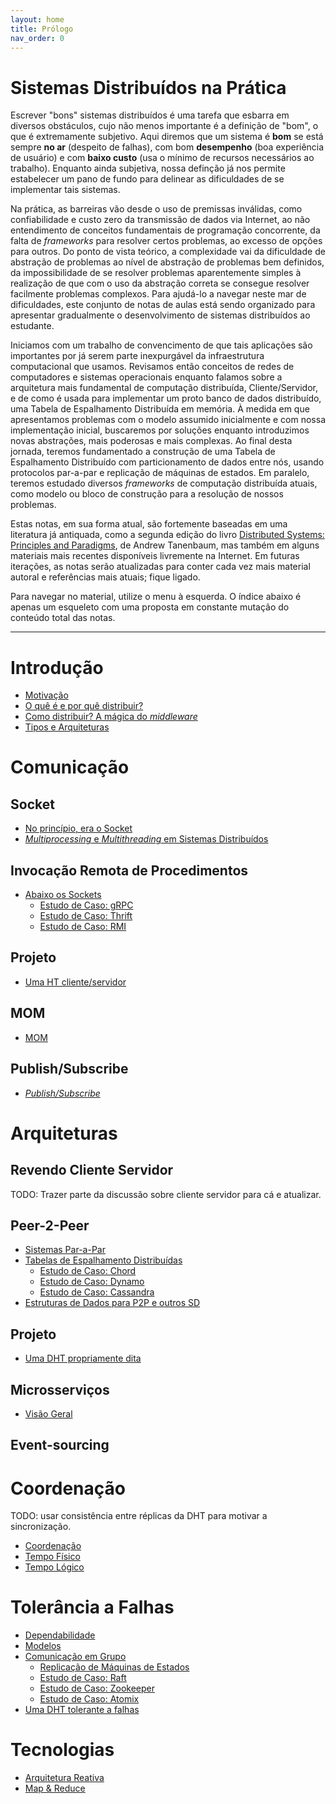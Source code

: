 ```yaml
---
layout: home
title: Prólogo
nav_order: 0
---
```


Sistemas Distribuídos na Prática
======

Escrever "bons" sistemas distribuídos é uma tarefa que esbarra em diversos obstáculos, cujo não menos importante é a definição de "bom", o que é extremamente subjetivo. 
Aqui diremos que um sistema é **bom** se está sempre **no ar** (despeito de falhas), com bom **desempenho** (boa experiência de usuário) e com **baixo custo** (usa o mínimo de recursos necessários ao trabalho). Enquanto ainda subjetiva, nossa definção já nos permite estabelecer um pano de fundo para delinear as dificuldades de se implementar tais sistemas.

Na prática, as barreiras vão desde o uso de premissas inválidas, como confiabilidade e custo zero da transmissão de dados via Internet, ao não entendimento de conceitos fundamentais de programação concorrente, da falta de *frameworks* para resolver certos problemas, ao excesso de opções para outros.
Do ponto de vista teórico, a complexidade vai da dificuldade de abstração de problemas ao nível de abstração de problemas bem definidos, da impossibilidade de se resolver problemas aparentemente simples à realização de que com o uso da abstração correta se consegue resolver facilmente problemas complexos.
Para ajudá-lo a navegar neste mar de dificuldades, este conjunto de notas de aulas está sendo organizado para apresentar gradualmente o desenvolvimento de sistemas distribuídos ao estudante.

Iniciamos com um trabalho de convencimento de que tais aplicações são importantes por já serem parte inexpurgável da infraestrutura computacional que usamos.
Revisamos então conceitos de redes de computadores e sistemas operacionais enquanto falamos sobre a arquitetura mais fundamental de computação distribuída, Cliente/Servidor, e de como é usada para implementar um proto banco de dados distribuído, uma Tabela de Espalhamento Distribuída em memória.
À medida em que apresentamos problemas com o modelo assumido inicialmente e com nossa implementação inicial, buscaremos por soluções enquanto introduzimos novas abstrações, mais poderosas e mais complexas.
Ao final desta jornada, teremos fundamentado a construção de uma Tabela de Espalhamento Distribuído com particionamento de dados entre nós, usando protocolos par-a-par e replicação de máquinas de estados.
Em paralelo, teremos estudado diversos *frameworks* de computação distribuída atuais, como modelo ou bloco de construção para a resolução de nossos problemas.

Estas notas, em sua forma atual, são fortemente baseadas em uma literatura já antiquada, como a segunda edição do livro [Distributed Systems: Principles and Paradigms](https://www.amazon.com.br/Distributed-Systems-Principles-Andrew-Tanenbaum/dp/153028175X), de Andrew Tanenbaum, mas também em alguns materiais mais recentes disponíveis livremente na Internet.
Em futuras iterações, as notas serão atualizadas para conter cada vez mais material autoral e referências mais atuais; fique ligado.

Para navegar no material, utilize o menu à esquerda. 
O índice abaixo é apenas um esqueleto com uma proposta em constante mutação do conteúdo total das notas.


----------

# Introdução
* [Motivação](./notes/intro/1_porque.md)
* [O quê é e por quê distribuir?](./notes/intro/2_oque.md)
* [Como distribuir? A mágica do *middleware*](./notes/intro/3_como.md)
* [Tipos e Arquiteturas](./notes/intro/4_tipos.md)


# Comunicação

## Socket
* [No princípio, era o Socket](./notes/basics/1_socket.md)
* [*Multiprocessing* e *Multithreading* em Sistemas Distribuídos](./notes/basics/2_multiprogramming.md)

## Invocação Remota de Procedimentos
* [Abaixo os Sockets](./notes/basics/3_rpc.md)
  * [Estudo de Caso: gRPC](./notes/basics/3_1_grpc.md)
  * [Estudo de Caso: Thrift](./notes/basics/3_2_thrift.md)
  * [Estudo de Caso: RMI](./TODO.md)

## Projeto
* [Uma HT cliente/servidor](./notes/projeto/projeto.md)


## MOM
* [MOM](./TODO.md)

## Publish/Subscribe
* [*Publish/Subscribe*](./TODO.md)


# Arquiteturas

## Revendo Cliente Servidor

TODO: Trazer parte da discussão sobre cliente servidor para cá e atualizar.

## Peer-2-Peer

* [Sistemas Par-a-Par](./notes/0_intro.md)
* [Tabelas de Espalhamento Distribuídas](./notes/p2p/1_dht.md)
  * [Estudo de Caso: Chord](./notes/p2p/1_1_chord.md)
  * [Estudo de Caso: Dynamo](./notes/p2p/1_2_dynamo.md)
  * [Estudo de Caso: Cassandra](./notes/p2p/1_1_cassandra.md)
* [Estruturas de Dados para P2P e outros SD](./p2p/2_ed_sd.md)

## Projeto
* [Uma DHT propriamente dita](./projeto/p2p.md)

## Microsserviços
* [Visão Geral](./notes/microservices/0_intro.md)

## Event-sourcing




# Coordenação
TODO: usar consistência entre réplicas da DHT para motivar a sincronização.

* [Coordenação](./coordenacao/coordenacao.md)
* [Tempo Físico](./tempo/fisico.md)
* [Tempo Lógico](./tempo/logico.md)



# Tolerância a Falhas

* [Dependabilidade](./ft/dependabilidade.md)
* [Modelos](./ft/modelos.md)
* [Comunicação em Grupo](./ft/comunicao_grupo.md)
  * [Replicação de Máquinas de Estados](./ft/smr.md)
  * [Estudo de Caso: Raft](./fr/raft.md)
  * [Estudo de Caso: Zookeeper](./ft/zookeeper.md)
  * [Estudo de Caso: Atomix](./ft/atomix.md)
* [Uma DHT tolerante a falhas ](./projeto/replicated.md)


# Tecnologias

* [Arquitetura Reativa](./reactive.md)
* [Map & Reduce](./mapreduce.md)
